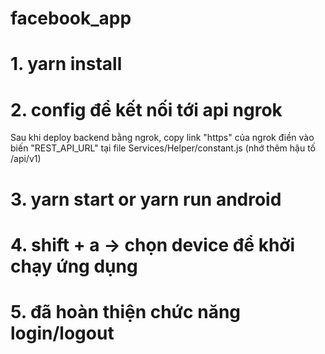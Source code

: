 # facebook_app
# 1. yarn install
# 2. config để kết nối tới api ngrok
Sau khi deploy backend bằng ngrok, copy link "https" của ngrok điền vào biến
"REST_API_URL" tại file Services/Helper/constant.js (nhớ thêm hậu tố /api/v1)
# 3. yarn start or yarn run android
# 4. shift + a -> chọn device để khởi chạy ứng dụng
# 5. đã hoàn thiện chức năng login/logout
